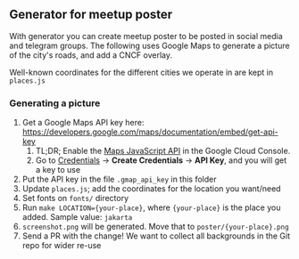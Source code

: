 ## Generator for meetup poster

With generator you can create meetup poster to be posted in social media and telegram groups.
The following uses Google Maps to generate a picture of the city's roads, and add
a CNCF overlay.

Well-known coordinates for the different cities we operate in are kept in `places.js`

### Generating a picture

1. Get a Google Maps API key here: https://developers.google.com/maps/documentation/embed/get-api-key
   1. TL;DR; Enable the [Maps JavaScript API](https://console.cloud.google.com/apis/library/maps-backend.googleapis.com) in the Google Cloud Console.
   2. Go to [Credentials](https://console.cloud.google.com/apis/credentials) -> **Create Credentials** -> **API Key**, and you will get a key to use
2. Put the API key in the file `.gmap_api_key` in this folder
3. Update `places.js`; add the coordinates for the location you want/need
4. Set fonts on `fonts/` directory
5. Run `make LOCATION={your-place}`, where `{your-place}` is the place you added. Sample value: `jakarta`
6. `screenshot.png` will be generated. Move that to `poster/{your-place}.png`
7. Send a PR with the change! We want to collect all backgrounds in the Git repo for wider re-use
